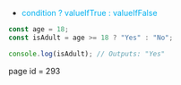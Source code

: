 - <span style="color:#00b0f0">condition ? valueIfTrue : valueIfFalse</span>
 ```js 
 const age = 18;
const isAdult = age >= 18 ? "Yes" : "No";

console.log(isAdult); // Outputs: "Yes"

```

page id =  293